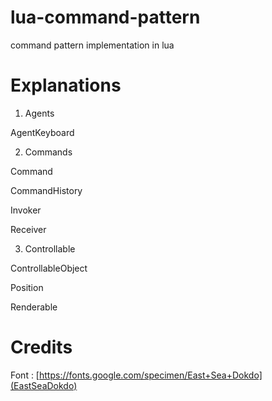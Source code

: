 # lua-command-pattern
command pattern implementation in lua

# Explanations

1. Agents

AgentKeyboard

2. Commands

Command

CommandHistory

Invoker

Receiver

3. Controllable

ControllableObject

Position

Renderable

# Credits

Font : [https://fonts.google.com/specimen/East+Sea+Dokdo](EastSeaDokdo)
